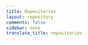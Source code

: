 ```yaml
---
title: Repositories
layout: repository
comments: false
sidebar: none
translate_title: repositories
---
```


